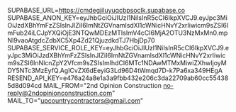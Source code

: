 SUPABASE_URL=https://cmdegjiluyuqcbpsoclk.supabase.co
SUPABASE_ANON_KEY=eyJhbGciOiJIUzI1NiIsInR5cCI6IkpXVCJ9.eyJpc3MiOiJzdXBhYmFzZSIsInJlZiI6ImNtZGVnamlsdXl1cWNicHNvY2xrIiwicm9sZSI6ImFub24iLCJpYXQiOjE3NTQwMDEzMTIsImV4cCI6MjA2OTU3NzMxMn0.mpNl9vaoAtgdcZdbXC5Xp4Zd21QjuzdkdTJ7HbjDp70
SUPABASE_SERVICE_ROLE_KEY=eyJhbGciOiJIUzI1NiIsInR5cCI6IkpXVCJ9.eyJpc3MiOiJzdXBhYmFzZSIsInJlZiI6ImNtZGVnamlsdXl1cWNicHNvY2xrIiwicm9sZSI6InNlcnZpY2Vfcm9sZSIsImlhdCI6MTc1NDAwMTMxMiwiZXhwIjoyMDY5NTc3MzEyfQ.AgICvZX6dEeyiG3Ld96D4tWmqd7D-k7Pa6xa349HEgA
RESEND_API_KEY=e476a24a8e1a3a9fbb432e206c3da22709ab60cc554385d8d094cd
MAIL_FROM="2nd Opinion Construction <no-reply@2ndopinionconstruction.com>"
MAIL_TO="upcountrycontractors@gmail.com"
